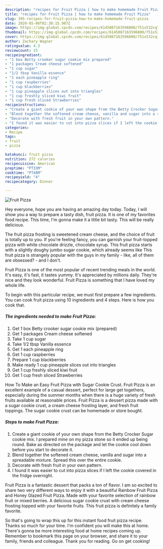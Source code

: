 ```yaml
---
description: "recipes for Fruit Pizza | how to make homemade Fruit Pizza"
title: "recipes for Fruit Pizza | how to make homemade Fruit Pizza"
slug: 395-recipes-for-fruit-pizza-how-to-make-homemade-fruit-pizza
date: 2020-05-06T02:38:15.987Z
image: https://img-global.cpcdn.com/recipes/6145087163596800/751x532cq70/fruit-pizza-recipe-main-photo.jpg
thumbnail: https://img-global.cpcdn.com/recipes/6145087163596800/751x532cq70/fruit-pizza-recipe-main-photo.jpg
cover: https://img-global.cpcdn.com/recipes/6145087163596800/751x532cq70/fruit-pizza-recipe-main-photo.jpg
author: Zachary Wagner
ratingvalue: 4.3
reviewcount: 15
recipeingredient:
- "1 box Betty crooker sugar cookie mix prepared"
- "1 packages Cream cheese softened"
- "1 cup sugar"
- "1/2 tbsp Vanilla essence"
- "1 each pineapple ring"
- "1 cup raspberries"
- "1 cup blackberries"
- "1 cup pineapple slices out into triangles"
- "1 cup freshly sliced kiwi fruit"
- "1 cup fresh sliced Strawberries"
recipeinstructions:
- "Create a giant cookie of your own shape from the Betty Crocker Sugar cookie mix. l prepared mine on my pizza stone so it ended up being round. Bake as directed on the package and let the cookie cool down before you start to decorate it."
- "Blend together the softened cream cheese, vanilla and sugar into a spreadable mixture. Spread this over the entire cookie."
- "Decorate with fresh fruit in your own pattern."
- "I found it was easier to cut into pizza slices if I left the cookie covered in the fridge overnight."
categories:
- Recipe
tags:
- fruit
- pizza

katakunci: fruit pizza 
nutrition: 272 calories
recipecuisine: American
preptime: "PT33M"
cooktime: "PT48M"
recipeyield: "4"
recipecategory: Dinner

---
```



![Fruit Pizza](https://img-global.cpcdn.com/recipes/6145087163596800/751x532cq70/fruit-pizza-recipe-main-photo.jpg)

Hey everyone, hope you are having an amazing day today. Today, I will show you a way to prepare a tasty dish, fruit pizza. It is one of my favorites food recipe. This time, I'm gonna make it a little bit tasty. This will be really delicious.

The fruit pizza frosting is sweetened cream cheese, and the choice of fruit is totally up to you. If you&#39;re feeling fancy, you can garnish your fruit-topped pizza with white chocolate drizzle, chocolate syrup. This fruit pizza starts with a slightly doughy jumbo sugar cookie, which already seems like This fruit pizza is strangely popular with the guys in my family - like, all of them are obsessed? - and I don&#39;t.

Fruit Pizza is one of the most popular of recent trending meals in the world. It's easy, it's fast, it tastes yummy. It's appreciated by millions daily. They're nice and they look wonderful. Fruit Pizza is something that I have loved my whole life.


To begin with this particular recipe, we must first prepare a few ingredients. You can cook fruit pizza using 10 ingredients and 4 steps. Here is how you cook that.

<!--inarticleads1-->

##### The ingredients needed to make Fruit Pizza:

1. Get 1 box Betty crooker sugar cookie mix (prepared)
1. Get 1 packages Cream cheese softened
1. Take 1 cup sugar
1. Take 1/2 tbsp Vanilla essence
1. Get 1 each pineapple ring
1. Get 1 cup raspberries
1. Prepare 1 cup blackberries
1. Make ready 1 cup pineapple slices out into triangles
1. Get 1 cup freshly sliced kiwi fruit
1. Get 1 cup fresh sliced Strawberries


How To Make an Easy Fruit Pizza with Sugar Cookie Crust. Fruit Pizza is an excellent example of a casual dessert, perfect for large get togethers, especially during the summer months when there is a huge variety of fresh fruits available at reasonable prices. Fruit Pizza is a dessert pizza made with a sugar cookie crust, a cream cheese frosting layer, and fresh fruit toppings. The sugar cookie crust can be homemade or store bought. 

<!--inarticleads2-->

##### Steps to make Fruit Pizza:

1. Create a giant cookie of your own shape from the Betty Crocker Sugar cookie mix. l prepared mine on my pizza stone so it ended up being round. Bake as directed on the package and let the cookie cool down before you start to decorate it.
1. Blend together the softened cream cheese, vanilla and sugar into a spreadable mixture. Spread this over the entire cookie.
1. Decorate with fresh fruit in your own pattern.
1. I found it was easier to cut into pizza slices if I left the cookie covered in the fridge overnight.


Fruit Pizza is a fantastic dessert that packs a ton of flavor. I am so excited to share two very different ways to enjoy it with a beautiful Rainbow Fruit Pizza and Honey Glazed Fruit Pizza. Made with your favorite selection of rainbow fruit or mixed berries. A delicious sugar cookie crust with cream cheese frosting topped with your favorite fruits. This fruit pizza is definitely a family favorite. 

So that's going to wrap this up for this instant food fruit pizza recipe. Thanks so much for your time. I'm confident you will make this at home. There's gonna be more interesting food at home recipes coming up. Remember to bookmark this page on your browser, and share it to your family, friends and colleague. Thank you for reading. Go on get cooking!
